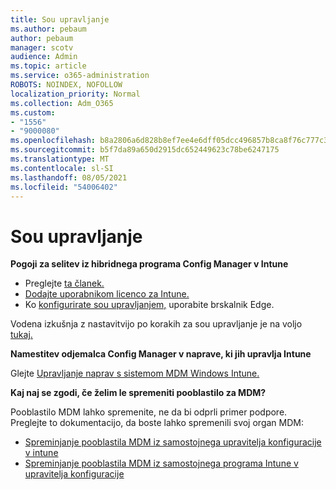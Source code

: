 ```yaml
---
title: Sou upravljanje
ms.author: pebaum
author: pebaum
manager: scotv
audience: Admin
ms.topic: article
ms.service: o365-administration
ROBOTS: NOINDEX, NOFOLLOW
localization_priority: Normal
ms.collection: Adm_O365
ms.custom:
- "1556"
- "9000080"
ms.openlocfilehash: b8a2806a6d828b8ef7ee4e6dff05dcc496857b8ca8f76c777c39ff3155809668
ms.sourcegitcommit: b5f7da89a650d2915dc652449623c78be6247175
ms.translationtype: MT
ms.contentlocale: sl-SI
ms.lasthandoff: 08/05/2021
ms.locfileid: "54006402"
---
```

# <a name="co-management"></a>Sou upravljanje

**Pogoji za selitev iz hibridnega programa Config Manager v Intune**

- Preglejte [ta članek.](https://docs.microsoft.com/mem/configmgr/mdm/understand/what-happened-to-hybrid)
- [Dodajte uporabnikom licenco za Intune.](https://docs.microsoft.com/mem/intune/fundamentals/licenses-assign)
- Ko [konfigurirate sou upravljanjem,](https://www.microsoft.com/edge) uporabite brskalnik Edge.

Vodena izkušnja z nastavitvijo po korakih za sou upravljanje je na voljo [tukaj.](https://admin.microsoft.com/AdminPortal/Home?#/modernonboarding/comanagesetupguide)

**Namestitev odjemalca Config Manager v naprave, ki jih upravlja Intune**

Glejte [Upravljanje naprav s sistemom MDM Windows Intune.](https://docs.microsoft.com/mem/configmgr/core/clients/deploy/deploy-clients-to-windows-computers#bkmk_mdm)

**Kaj naj se zgodi, če želim le spremeniti pooblastilo za MDM?**

Pooblastilo MDM lahko spremenite, ne da bi odprli primer podpore. Preglejte to dokumentacijo, da boste lahko spremenili svoj organ MDM:

- [Spreminjanje pooblastila MDM iz samostojnega upravitelja konfiguracije v intune](https://docs.microsoft.com/mem/configmgr/mdm/understand/what-happened-to-hybrid)
- [Spreminjanje pooblastila MDM iz samostojnega programa Intune v upravitelja konfiguracije](https://docs.microsoft.com/mem/configmgr/mdm/understand/what-happened-to-hybrid)
